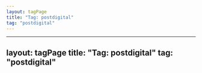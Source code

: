 ```yaml
---
layout: tagPage
title: "Tag: postdigital"
tag: "postdigital"
---
```

---
layout: tagPage
title: "Tag: postdigital"
tag: "postdigital"
---
